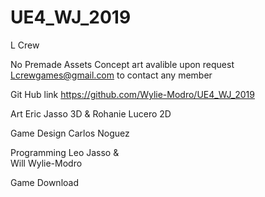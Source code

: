 # UE4_WJ_2019
L Crew 

No Premade Assets 
Concept art avalible upon request 
Lcrewgames@gmail.com to contact any member 

Git Hub link
https://github.com/Wylie-Modro/UE4_WJ_2019

Art
Eric Jasso 3D  & 
Rohanie Lucero 2D

Game Design
Carlos Noguez

Programming
Leo Jasso &  
Will Wylie-Modro

Game Download


